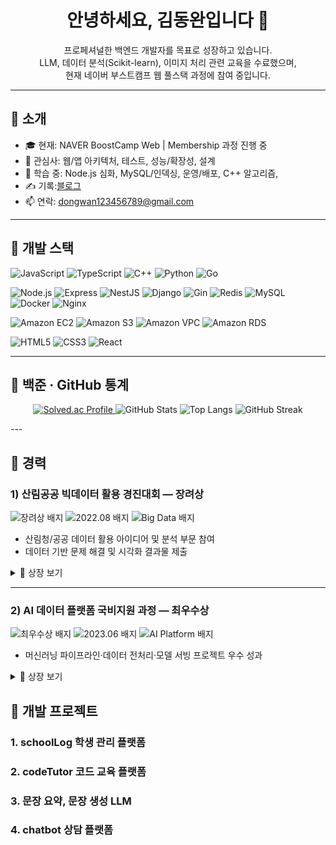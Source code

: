 <!-- 인사 -->
<h1 align="center">안녕하세요, 김동완입니다 👋</h1>
<p align="center">
  프로페셔널한 백엔드 개발자를 목표로 성장하고 있습니다.<br/>
  LLM, 데이터 분석(Scikit-learn), 이미지 처리 관련 교육을 수료했으며,<br/>
  현재 네이버 부스트캠프 웹 풀스택 과정에 참여 중입니다.
</p>

---

## 👤 소개
- 🎓 현재: NAVER BoostCamp Web | Membership 과정 진행 중
- 💼 관심사: 웹/앱 아키텍처, 테스트, 성능/확장성, 설계 
- 🧠 학습 중: Node.js 심화, MySQL/인덱싱, 운영/배포, C++ 알고리즘, 
- ✍️ 기록:[블로그](https://kimdwan-dev.blogspot.com/)
- 📫 연락: dongwan123456789@gmail.com

---

## 🧰 개발 스택
<!-- Languages -->
<p>
  <img src="https://img.shields.io/badge/JavaScript-ES202x-000?logo=javascript" alt="JavaScript"/>
  <img src="https://img.shields.io/badge/TypeScript-4%2B-000?logo=typescript" alt="TypeScript"/>
  <img src="https://img.shields.io/badge/C%2B%2B-17-000?logo=c%2B%2B" alt="C++"/>
  <img src="https://img.shields.io/badge/Python-3.11-000?logo=python" alt="Python"/>
  <img src="https://img.shields.io/badge/Go-1.22-000?logo=go" alt="Go"/>
</p>

<!-- Backend / Infra -->
<p>
  <img src="https://img.shields.io/badge/Node.js-18%2B-000?logo=nodedotjs" alt="Node.js"/>
  <img src="https://img.shields.io/badge/Express-000?logo=express" alt="Express"/>
  <img src="https://img.shields.io/badge/NestJS-000?logo=nestjs" alt="NestJS"/>
  <img src="https://img.shields.io/badge/Django-000?logo=django" alt="Django"/>
  <img src="https://img.shields.io/badge/Gin-000?logo=go" alt="Gin"/>
  <img src="https://img.shields.io/badge/Redis-000?logo=redis" alt="Redis"/>
  <img src="https://img.shields.io/badge/MySQL-000?logo=mysql" alt="MySQL"/>
  <img src="https://img.shields.io/badge/Docker-000?logo=docker" alt="Docker"/>
  <img src="https://img.shields.io/badge/Nginx-000?logo=nginx" alt="Nginx"/>
</p>

<!-- Cloud -->
<p>
  <img src="https://img.shields.io/badge/AWS-EC2-000?logo=amazonaws" alt="Amazon EC2"/>
  <img src="https://img.shields.io/badge/AWS-S3-000?logo=amazonaws" alt="Amazon S3"/>
  <img src="https://img.shields.io/badge/AWS-VPC-000?logo=amazonaws" alt="Amazon VPC"/>
  <img src="https://img.shields.io/badge/AWS-RDS-000?logo=amazonaws" alt="Amazon RDS"/>
</p>

<!-- Frontend -->
<p>
  <img src="https://img.shields.io/badge/HTML5-000?logo=html5" alt="HTML5"/>
  <img src="https://img.shields.io/badge/CSS3-000?logo=css3" alt="CSS3"/>
  <img src="https://img.shields.io/badge/React-000?logo=react" alt="React"/>
</p>

---

## 🧩 백준 · GitHub 통계
<p align="center">
  <!-- Baekjoon solved.ac 티어 배지 -->
  <a href="https://solved.ac/profile/naxtto" target="_blank">
    <img src="https://mazassumnida.wtf/api/v2/generate_badge?boj=naxtto" alt="Solved.ac Profile"/>
  </a>

  <!-- GitHub 통계 카드 -->
  <img src="https://github-readme-stats.vercel.app/api?username=KimDwDev&show_icons=true&hide_rank=false&v=1" alt="GitHub Stats"/>
  <img src="https://github-readme-stats.vercel.app/api/top-langs/?username=KimDwDev&layout=compact&v=1" alt="Top Langs"/>

  <!-- 커밋 스트릭 -->
  <img src="https://streak-stats.demolab.com?user=KimDwDev" alt="GitHub Streak"/>
</p>
---

## 👔 경력

### 1) 산림공공 빅데이터 활용 경진대회 — 장려상
<p>
  <img src="https://img.shields.io/badge/수상-장려상-orange?style=flat-square" alt="장려상 배지" />
  <img src="https://img.shields.io/badge/일자-2022.08-999?style=flat-square" alt="2022.08 배지" />
  <img src="https://img.shields.io/badge/분야-Big%20Data-0f766e?style=flat-square" alt="Big Data 배지" />
</p>

- 산림청/공공 데이터 활용 아이디어 및 분석 부문 참여  
- 데이터 기반 문제 해결 및 시각화 결과물 제출

<details>
  <summary>📜 상장 보기</summary>
  <img width="595" height="801" alt="산림공공 빅데이터 활용 경진대회 장려상 상장" src="https://github.com/user-attachments/assets/18eb7544-724f-4e29-b7e0-27ee6f78c54c" />
</details>

---

### 2) AI 데이터 플랫폼 국비지원 과정 — 최우수상
<p>
  <img src="https://img.shields.io/badge/수상-최우수상-brightgreen?style=flat-square" alt="최우수상 배지" />
  <img src="https://img.shields.io/badge/일자-2023.06-999?style=flat-square" alt="2023.06 배지" />
  <img src="https://img.shields.io/badge/분야-AI%20Platform-2563eb?style=flat-square" alt="AI Platform 배지" />
</p>

- 머신러닝 파이프라인·데이터 전처리·모델 서빙 프로젝트 우수 성과

<details>
  <summary>📜 상장 보기</summary>
  <img width="511" height="723" alt="image" src="https://github.com/user-attachments/assets/211291ec-e5b0-4eab-9116-2c2bd5481dc7" />
</details>


## 🧪 개발 프로젝트

### 1. schoolLog 학생 관리 플랫폼

### 2. codeTutor 코드 교육 플랫폼

### 3. 문장 요약, 문장 생성 LLM 

### 4. chatbot 상담 플랫폼


